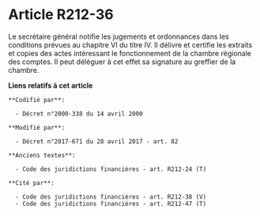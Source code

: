 # Article R212-36

Le secrétaire général notifie les jugements et ordonnances dans les conditions prévues au chapitre VI du titre IV. Il délivre
et certifie les extraits et copies des actes intéressant le fonctionnement de la chambre régionale des comptes. Il peut
déléguer à cet effet sa signature au greffier de la chambre.

**Liens relatifs à cet article**

	**Codifié par**:

	  - Décret n°2000-338 du 14 avril 2000

	**Modifié par**:

	  - Décret n°2017-671 du 28 avril 2017 - art. 82

	**Anciens textes**:

	  - Code des juridictions financières - art. R212-24 (T)

	**Cité par**:

	  - Code des juridictions financières - art. R212-38 (V)
	  - Code des juridictions financières - art. R212-47 (T)
